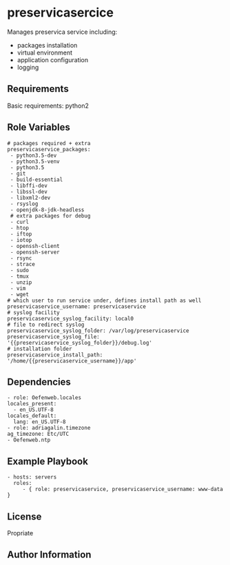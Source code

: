 preservicasercice
=================

Manages preservica service including:
- packages installation
- virtual environment
- application configuration
- logging


Requirements
------------

Basic requirements: python2

Role Variables
--------------

    # packages required + extra
    preservicaservice_packages:
     - python3.5-dev
     - python3.5-venv
     - python3.5
     - git
     - build-essential
     - libffi-dev
     - libssl-dev
     - libxml2-dev
     - rsyslog
     - openjdk-8-jdk-headless
     # extra packages for debug
     - curl
     - htop
     - iftop
     - iotop
     - openssh-client
     - openssh-server
     - rsync
     - strace
     - sudo
     - tmux
     - unzip
     - vim
     - wget
    # which user to run service under, defines install path as well
    preservicaservice_username: preservicaservice
    # syslog facility
    preservicaservice_syslog_facility: local0
    # file to redirect syslog
    preservicaservice_syslog_folder: /var/log/preservicaservice
    preservicaservice_syslog_file: '{{preservicaservice_syslog_folder}}/debug.log'
    # installation folder
    preservicaservice_install_path: '/home/{{preservicaservice_username}}/app'


Dependencies
------------

    - role: Oefenweb.locales
    locales_present:
      - en_US.UTF-8
    locales_default:
      lang: en_US.UTF-8
    - role: adriagalin.timezone
    ag_timezone: Etc/UTC
    - Oefenweb.ntp


Example Playbook
----------------

    - hosts: servers
      roles:
         - { role: preservicaservice, preservicaservice_username: www-data }

License
-------

Propriate

Author Information
------------------

